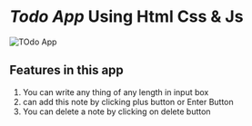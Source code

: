 #  *Todo App* Using Html Css & Js
![TOdo App](https://github.com/Deepak-kumar-saini2/todo-app-html-css-js/blob/5f8e4ce219f1b89897e1fee38d58e9ae7aaa1693/todo%20app.PNG?raw=true)

## Features in this app
1. You can write any thing of any length in input box
2. can add this note by clicking plus button or Enter Button
3. You can delete a note by clicking on delete button
